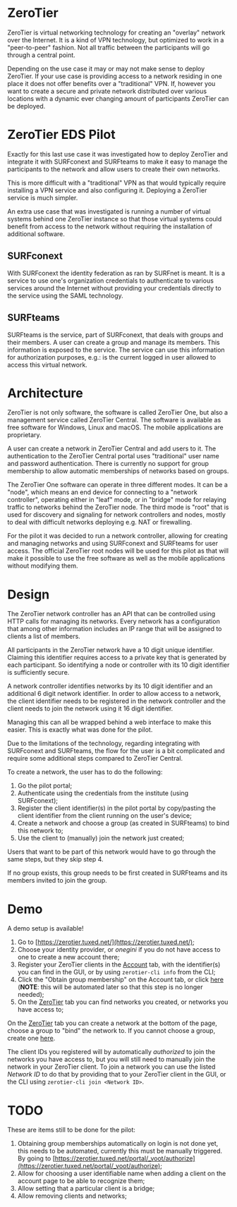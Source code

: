 # ZeroTier

ZeroTier is virtual networking technology for creating an "overlay" network 
over the Internet. It is a kind of VPN technology, but optimized to work in
a "peer-to-peer" fashion. Not all traffic between the participants will go 
through a central point.

Depending on the use case it may or may not make sense to deploy ZeroTier. If 
your use case is providing access to a network residing in one place it does 
not offer benefits over a "traditional" VPN. If, however you want to create a 
secure and private network distributed over various locations with a dynamic 
ever changing amount of participants ZeroTier can be deployed.

# ZeroTier EDS Pilot

Exactly for this last use case it was investigated how to deploy ZeroTier and 
integrate it with SURFconext and SURFteams to make it easy to manage the 
participants to the network and allow users to create their own networks.

This is more difficult with a "traditional" VPN as that would typically 
require installing a VPN service and also configuring it. Deploying a ZeroTier 
service is much simpler. 

An extra use case that was investigated is running a number of virtual systems
behind one ZeroTier instance so that those virtual systems could benefit from
access to the network without requiring the installation of additional 
software.

## SURFconext

With SURFconext the identity federation as ran by SURFnet is meant. It is a 
service to use one's organization credentials to authenticate to various 
services around the Internet without providing your credentials directly to the
service using the SAML technology.

## SURFteams

SURFteams is the service, part of SURFconext, that deals with groups and 
their members. A user can create a group and manage its members. This 
information is exposed to the service. The service can use this information 
for authorization purposes, e.g.: is the current logged in user allowed to 
access this virtual network.

# Architecture

ZeroTier is not only software, the software is called ZeroTier One, but also 
a management service called ZeroTier Central. The software is available as 
free software for Windows, Linux and macOS. The mobile applications are 
proprietary.

A user can create a network in ZeroTier Central and add users to it. The 
authentication to the ZeroTier Central portal uses "traditional" user name and
password authentication. There is currently no support for group membership to
allow automatic memberships of networks based on groups.

The ZeroTier One software can operate in three different modes. It can be a 
"node", which means an end device for connecting to a "network controller", 
operating either in "leaf" mode, or in "bridge" mode for relaying traffic to 
networks behind the ZeroTier node. The third mode is "root" that is used 
for discovery and signaling for network controllers and nodes, mostly to deal
with difficult networks deploying e.g. NAT or firewalling. 

For the pilot it was decided to run a network controller, allowing for 
creating and managing networks and using SURFconext and SURFteams for 
user access. The official ZeroTier root nodes will be used for this pilot as 
that will make it possible to use the free software as well as the mobile 
applications without modifying them. 

# Design

The ZeroTier network controller has an API that can be controlled using HTTP 
calls for managing its networks. Every network has a configuration that 
among other information includes an IP range that will be assigned to clients
a list of members.

All participants in the ZeroTier network have a 10 digit unique 
identifier. Claiming this identifier requires access to a private key that 
is generated by each participant. So identifying a node or controller with its
10 digit identifier is sufficiently secure. 

A network controller identifies networks by its 10 digit identifier and an 
additional 6 digit network identifier. In order to allow access to a network, 
the client identifier needs to be registered in the network controller and the
client needs to join the network using it 16 digit identifier.

Managing this can all be wrapped behind a web interface to make this easier. 
This is exactly what was done for the pilot.

Due to the limitations of the technology, regarding integrating with SURFconext
and SURFteams, the flow for the user is a bit complicated and require some 
additional steps compared to ZeroTier Central.

To create a network, the user has to do the following:

1. Go the pilot portal;
2. Authenticate using the credentials from the institute (using SURFconext);
3. Register the client identifier(s) in the pilot portal by copy/pasting the 
   client identifier from the client running on the user's device;
4. Create a network and choose a group (as created in SURFteams) to bind this 
   network to;
5. Use the client to (manually) join the network just created;

Users that want to be part of this network would have to go through the same
steps, but they skip step 4.

If no group exists, this group needs to be first created in SURFteams and its 
members invited to join the group. 

# Demo 

A demo setup is available!

1. Go to [https://zerotier.tuxed.net/](https://zerotier.tuxed.net/);
2. Choose your identity provider, or _onegini_ if you do not have 
   access to one to create a new account there;
3. Register your ZeroTier clients in the 
   [Account](https://zerotier.tuxed.net/portal/account) tab, with the 
   identifier(s) you can find in the GUI, or by using 
   `zerotier-cli info` from the CLI;
4. Click the "Obtain group membership" on the Account tab, or click 
   [here](https://zerotier.tuxed.net/portal/_voot/authorize) (**NOTE**: this 
   will be automated later so that this step is no longer needed);
5. On the [ZeroTier](https://zerotier.tuxed.net/portal/zerotier) tab you can
   find networks you created, or networks you have access to;

On the [ZeroTier](https://zerotier.tuxed.net/portal/zerotier) tab you can 
create a network at the bottom of the page, choose a group to "bind" the 
network to. If you cannot choose a group, create one 
[here](https://teams.connect.surfconext.nl/).

The client IDs you registered will by automatically _authorized_ to join the 
networks you have access to, but you will still need to manually join the 
network in your ZeroTier client. To join a network you can use the listed 
_Network ID_ to do that by providing that to your ZeroTier client in the GUI, 
or the CLI using `zerotier-cli join <Network ID>`.

# TODO

These are items still to be done for the pilot:

1. Obtaining group memberships automatically on login is not done yet, this 
   needs to be automated, currently this must be manually triggered. By going 
   to [https://zerotier.tuxed.net/portal/_voot/authorize](https://zerotier.tuxed.net/portal/_voot/authorize);
2. Allow for choosing a user identifiable name when adding a client on the 
   account page to be able to recognize them;
3. Allow setting that a particular client is a bridge;
4. Allow removing clients and networks;
